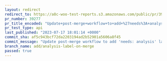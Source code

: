 ```yaml
---
layout: redirect
redirect_to: https://a8c-woo-test-reports.s3.amazonaws.com/public/pr/39277/api/index.html
pr_number: 39277
pr_title_encoded: "Update+post-merge+workflow+to+add+%27needs%3A+analysis%27+label"
pr_test_type: api
last_published: "2023-07-17 18:01:14 +0000"
commit_sha: af5c943bcf72da2203194ad2b52901a5606a8f45
commit_message: "Update post-merge workflow to add 'needs: analysis' label"
branch_name: add/analysis-label-on-merge
passed: true
---
```

